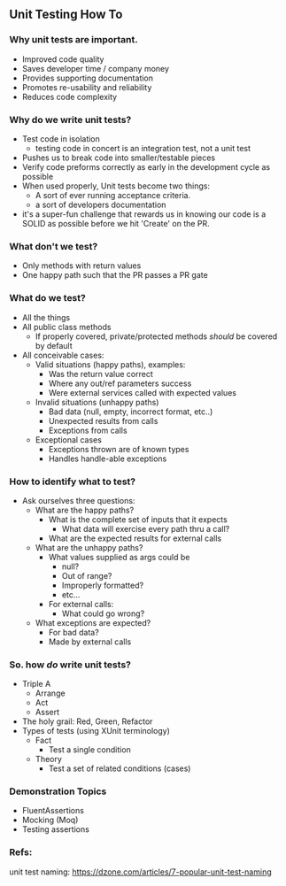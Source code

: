 ## Unit Testing How To

### Why unit tests are important.
- Improved code quality
- Saves developer time / company money
- Provides supporting documentation
- Promotes re-usability and reliability
- Reduces code complexity

### Why do we write unit tests?
- Test code in isolation
  - testing code in concert is an integration test, not a unit test
- Pushes us to break code into smaller/testable pieces
- Verify code preforms correctly as early in the development cycle as possible
- When used properly, Unit tests become two things:
    - A sort of ever running acceptance criteria.
    - a sort of developers documentation
- it's a super-fun challenge that rewards us in knowing our code is a SOLID as possible before we hit 'Create' on the PR.

### What don't we test?
- Only methods with return values
- One happy path such that the PR passes a PR gate

### What do we test?
- All the things
- All public class methods
  - If properly covered, private/protected methods *should* be covered by default
- All conceivable cases:
    - Valid situations (happy paths), examples:
        - Was the return value correct
        - Where any out/ref parameters success
        - Were external services called with expected values
    - Invalid situations (unhappy paths)
        - Bad data (null, empty, incorrect format, etc..)
        - Unexpected results from calls
        - Exceptions from calls
    - Exceptional cases
        - Exceptions thrown are of known types
        - Handles handle-able exceptions 

### How to identify what to test?
- Ask ourselves three questions:
  - What are the happy paths?
    - What is the complete set of inputs that it expects
      - What data will exercise every path thru a call?
    - What are the expected results for external calls
  - What are the unhappy paths?
    - What values supplied as args could be
      - null?
      - Out of range?
      - Improperly formatted?
      - etc...
    - For external calls:
      - What could go wrong?         
  - What exceptions are expected?
    - For bad data?
    - Made by external calls

### So. how *do* write unit tests?
- Triple A
  - Arrange
  - Act
  - Assert
- The holy grail: Red, Green, Refactor
- Types of tests (using XUnit terminology)
  - Fact
    - Test a single condition
  - Theory
    - Test a set of related conditions (cases)

### Demonstration Topics
- FluentAssertions
- Mocking (Moq)
- Testing assertions

### Refs:
unit test naming:  https://dzone.com/articles/7-popular-unit-test-naming